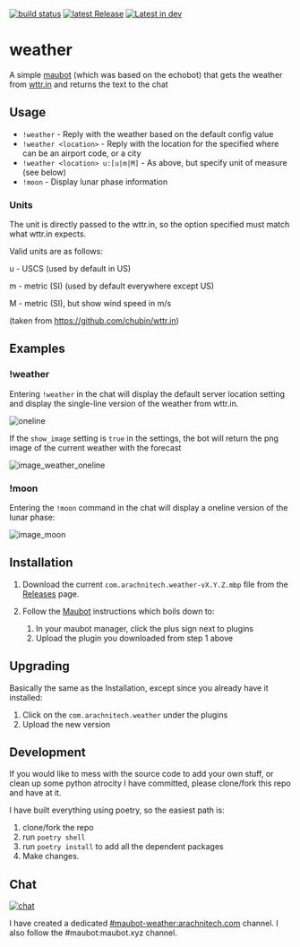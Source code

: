 [![build status](https://build.arachnitech.com/badges/maubot-weather.png)](https://build.arachnitech.com/#/builders/2) [![latest Release](https://img.shields.io/github/v/release/kellya/maubot-weather)](https://github.com/kellya/maubot-weather/releases) [![Latest in dev](https://img.shields.io/github/v/tag/kellya/maubot-weather?label=latest%20%28dev%29)](https://github.com/kellya/maubot-weather/tree/develop)

# weather
A simple [maubot](https://github.com/maubot/maubot) (which was based on the echobot) that gets the weather from [wttr.in](http://wttr.in) and returns the text to the chat

## Usage
* `!weather` - Reply with the weather based on the default config value
* `!weather <location>` - Reply with the location for the specified <location> where
<location> can be an airport code, or a city
* `!weather <location> u:[u|m|M]` - As above, but specify unit of measure (see
    below)
* `!moon` - Display lunar phase information

### Units
The unit is directly passed to the wttr.in, so the option specified must match
what wttr.in expects.

Valid units are as follows:

u  - USCS (used by default in US)

m  - metric (SI) (used by default everywhere except US)

M  - metric (SI), but show wind speed in m/s

(taken from https://github.com/chubin/wttr.in)


## Examples

### !weather
Entering `!weather` in the chat will display the default server location setting
and display the single-line version of the weather from wttr.in.
   
![oneline](https://raw.githubusercontent.com/kellya/maubot-weather/develop/docs/images/weather_oneline.png)

If the `show_image` setting is `true` in the settings, the bot will return the
png image of the current weather with the forecast

![image_weather_oneline](https://raw.githubusercontent.com/kellya/maubot-weather/develop/docs/images/show_image_true.png)

### !moon
Entering the `!moon` command in the chat will display a oneline version of the
lunar phase:

![image_moon](https://raw.githubusercontent.com/kellya/maubot-weather/develop/docs/images/moon.png)


## Installation

1. Download the current `com.arachnitech.weather-vX.Y.Z.mbp` file from the
   [Releases](https://github.com/kellya/maubot-weather/releases) page.
2. Follow the [Maubot](https://docs.mau.fi/maubot/usage/basic.html) instructions
   which boils down to:

   1. In your maubot manager, click the plus sign next to plugins
   2. Upload the plugin you downloaded from step 1 above

## Upgrading

Basically the same as the Installation, except since you already have it
installed:

1. Click on the `com.arachnitech.weather` under the plugins
2. Upload the new version

## Development

If you would like to mess with the source code to add your own stuff, or clean
up some python atrocity I have committed, please clone/fork this repo and have at it.

I have built everything using poetry, so the easiest path is:
1. clone/fork the repo
2. run `poetry shell`
3. run `poetry install` to add all the dependent packages
4. Make changes.

## Chat

[![chat](https://shields.io/matrix/maubot-weather:arachnitech.com.svg?server_fqdn=matrix.arachnitech.com)](https://matrix.to/#/#maubot-weather:arachnitech.com)

I have created a dedicated [#maubot-weather:arachnitech.com](https://matrix.to/#/#maubot-weather:arachnitech.com) channel.  I also follow the #maubot:maubot.xyz channel.
